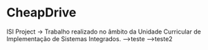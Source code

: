 # CheapDrive
ISI Project
-> Trabalho realizado no âmbito da Unidade Curricular de Implementação de Sistemas Integrados.
-->teste
-->teste2